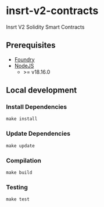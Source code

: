 # insrt-v2-contracts

Insrt V2 Solidity Smart Contracts

## Prerequisites

- [Foundry](https://getfoundry.sh/)
- [NodeJS](https://nodejs.org/en/)
  - \>= v18.16.0

## Local development

### Install Dependencies

```
make install
```

### Update Dependencies

```
make update
```

### Compilation

```
make build
```

### Testing

```
make test
```
